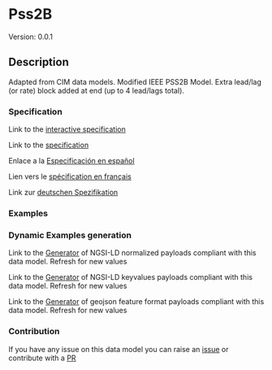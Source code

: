 # Pss2B
Version: 0.0.1

## Description 

Adapted from CIM data models. Modified IEEE PSS2B Model.  Extra lead/lag (or rate) block added at end (up to 4 lead/lags total).
### Specification

Link to the [interactive specification](https://swagger.lab.fiware.org/?url=https://raw.githubusercontent.com/smart-data-models/dataModel.EnergyCIM/master/Pss2B/swagger.yaml)

Link to the [specification](https://github.com/smart-data-models/dataModel.EnergyCIM/blob/master/Pss2B/doc/spec.md)

Enlace a la [Especificación en español](https://github.com/smart-data-models/dataModel.EnergyCIM/blob/master/Pss2B/doc/spec_ES.md)

Lien vers le [spécification en français](https://github.com/smart-data-models/dataModel.EnergyCIM/blob/master/Pss2B/doc/spec_FR.md)

Link zur [deutschen Spezifikation](https://github.com/smart-data-models/dataModel.EnergyCIM/blob/master/Pss2B/doc/spec_DE.md)
### Examples
### Dynamic Examples generation

Link to the [Generator](https://smartdatamodels.org/extra/ngsi-ld_generator.php?schemaUrl=https://raw.githubusercontent.com/smart-data-models/dataModel.EnergyCIM/master/Pss2B/schema.json&email=info@smartdatamodels.org) of NGSI-LD normalized payloads compliant with this data model. Refresh for new values

Link to the [Generator](https://smartdatamodels.org/extra/ngsi-ld_generator_keyvalues.php?schemaUrl=https://raw.githubusercontent.com/smart-data-models/dataModel.EnergyCIM/master/Pss2B/schema.json&email=info@smartdatamodels.org) of NGSI-LD keyvalues payloads compliant with this data model. Refresh for new values

Link to the [Generator](https://smartdatamodels.org/extra/geojson_features_generator_v1.0.php?schemaUrl=https://raw.githubusercontent.com/smart-data-models/dataModel.EnergyCIM/master/Pss2B/schema.json&email=info@smartdatamodels.org) of geojson feature format payloads compliant with this data model. Refresh for new values
### Contribution

 If you have any issue on this data model you can raise an [issue](https://github.com/smart-data-models/dataModel.EnergyCIM/issues)  or contribute with a [PR](https://github.com/smart-data-models/dataModel.EnergyCIM/pulls)